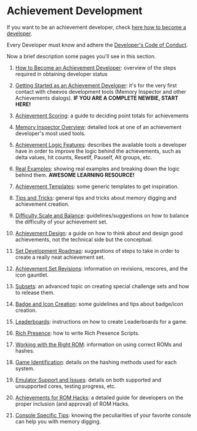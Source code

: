 # Achievement Development

If you want to be an achievement developer, check [here how to become a developer](/developer-docs/how-to-become-an-achievement-developer).

Every Developer must know and adhere the [Developer's Code of Conduct](/guidelines/developers/code-of-conduct).

Now a brief description some pages you'll see in this section.

1. [How to Become an Achievement Developer](/developer-docs/how-to-become-an-achievement-developer): overview of the steps required in obtaining developer status

2. [Getting Started as an Achievement Developer](/developer-docs/getting-started-as-an-achievement-developer): it's for the very first contact with cheevos development tools (Memory Inspector and other Achievements dialogs). **IF YOU ARE A COMPLETE NEWBIE, START HERE!**

3. [Achievement Scoring](/developer-docs/achievement-scoring): a guide to deciding point totals for achievements

4. [Memory Inspector Overview](/developer-docs/memory-inspector): detailed look at one of an achievement developer's most used tools.

5. [Achievement Logic Features](/orphaned/achievement-logic-features): describes the available tools a developer have in order to improve the logic behind the achievements, such as delta values, hit counts, ResetIf, PauseIf, Alt groups, etc.

6. [Real Examples](/developer-docs/real-examples): showing real examples and breaking down the logic behind them. **AWESOME LEARNING RESOURCE!**

7. [Achievement Templates](/developer-docs/achievement-templates): some generic templates to get inspiration.

8. [Tips and Tricks](/developer-docs/tips-and-tricks): general tips and tricks about memory digging and achievement creation.

9. [Difficulty Scale and Balance](/developer-docs/difficulty-scale-and-balance): guidelines/suggestions on how to balance the difficulty of your achievement set.

10. [Achievement Design](/developer-docs/achievement-design): a guide on how to think about and design good achievements, not the technical side but the conceptual.

11. [Set Development Roadmap](/developer-docs/set-development-roadmap): suggestions of steps to take in order to create a really neat achievement set.

12. [Achievement Set Revisions](/guidelines/content/achievement-set-revisions): information on revisions, rescores, and the icon gauntlet.

13. [Subsets](/guidelines/content/subsets): an advanced topic on creating special challenge sets and how to release them.

14. [Badge and Icon Creation](/guidelines/content/badge-and-icon-guidelines): some guidelines and tips about badge/icon creation.

15. [Leaderboards](/developer-docs/leaderboards): instructions on how to create Leaderboards for a game.

16. [Rich Presence](/developer-docs/rich-presence): how to write Rich Presence Scripts.

17. [Working with the Right ROM](/guidelines/content/working-with-the-right-rom): information on using correct ROMs and hashes.

18. [Game Identification](/developer-docs/game-identification): details on the hashing methods used for each system.

19. [Emulator Support and Issues](/general/emulator-support-and-issues): details on both supported and unsupported cores, testing progress, etc.

20. [Achievements for ROM Hacks](/guidelines/content/achievements-for-rom-hacks): a detailed guide for developers on the proper inclusion (and approval) of ROM Hacks.

21. [Console Specific Tips](/developer-docs/console-specific-tips): knowing the peculiarities of your favorite console can help you with memory digging.

